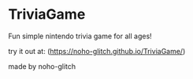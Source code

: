 # TriviaGame

Fun simple nintendo trivia game for all ages!

try it out at: (https://noho-glitch.github.io/TriviaGame/)

made by noho-glitch
